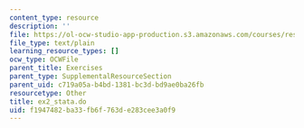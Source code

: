 ```yaml
---
content_type: resource
description: ''
file: https://ol-ocw-studio-app-production.s3.amazonaws.com/courses/res-14-001-abdul-latif-jameel-poverty-action-lab-executive-training-evaluating-social-programs-2009-spring-2009/f1947482ba33fb6f763de283cee3a0f9_ex2_stata.do
file_type: text/plain
learning_resource_types: []
ocw_type: OCWFile
parent_title: Exercises
parent_type: SupplementalResourceSection
parent_uid: c719a05a-b4bd-1381-bc3d-bd9ae0ba26fb
resourcetype: Other
title: ex2_stata.do
uid: f1947482-ba33-fb6f-763d-e283cee3a0f9
---
```

